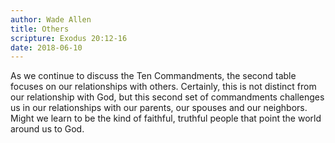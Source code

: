 ```yaml
---
author: Wade Allen
title: Others
scripture: Exodus 20:12-16
date: 2018-06-10
---
```


As we continue to discuss the Ten Commandments, the second table focuses on our relationships with others. Certainly, this is not distinct from our relationship with God, but this second set of commandments challenges us in our relationships with our parents, our spouses and our neighbors. Might we learn to be the kind of faithful, truthful people that point the world around us to God.
